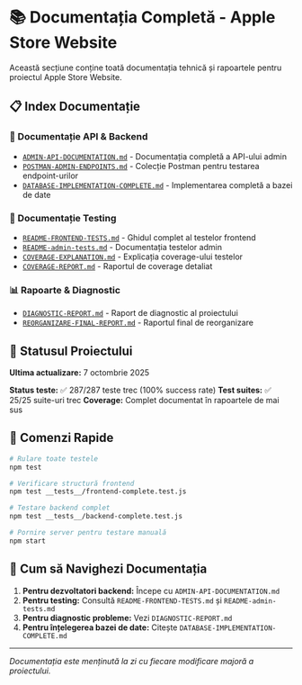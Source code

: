 # 📚 Documentația Completă - Apple Store Website

Această secțiune conține toată documentația tehnică și rapoartele pentru proiectul Apple Store Website.

## 📋 Index Documentație

### 🔧 Documentație API & Backend
- [`ADMIN-API-DOCUMENTATION.md`](./ADMIN-API-DOCUMENTATION.md) - Documentația completă a API-ului admin
- [`POSTMAN-ADMIN-ENDPOINTS.md`](./POSTMAN-ADMIN-ENDPOINTS.md) - Colecție Postman pentru testarea endpoint-urilor
- [`DATABASE-IMPLEMENTATION-COMPLETE.md`](./DATABASE-IMPLEMENTATION-COMPLETE.md) - Implementarea completă a bazei de date

### 🧪 Documentație Testing
- [`README-FRONTEND-TESTS.md`](./README-FRONTEND-TESTS.md) - Ghidul complet al testelor frontend
- [`README-admin-tests.md`](./README-admin-tests.md) - Documentația testelor admin
- [`COVERAGE-EXPLANATION.md`](./COVERAGE-EXPLANATION.md) - Explicația coverage-ului testelor
- [`COVERAGE-REPORT.md`](./COVERAGE-REPORT.md) - Raportul de coverage detaliat

### 📊 Rapoarte & Diagnostic
- [`DIAGNOSTIC-REPORT.md`](./DIAGNOSTIC-REPORT.md) - Raport de diagnostic al proiectului
- [`REORGANIZARE-FINAL-REPORT.md`](./REORGANIZARE-FINAL-REPORT.md) - Raportul final de reorganizare

## 🎯 Statusul Proiectului

**Ultima actualizare:** 7 octombrie 2025

**Status teste:** ✅ 287/287 teste trec (100% success rate)
**Test suites:** ✅ 25/25 suite-uri trec
**Coverage:** Complet documentat în rapoartele de mai sus

## 🚀 Comenzi Rapide

```bash
# Rulare toate testele
npm test

# Verificare structură frontend
npm test __tests__/frontend-complete.test.js

# Testare backend complet
npm test __tests__/backend-complete.test.js

# Pornire server pentru testare manuală
npm start
```

## 📖 Cum să Navighezi Documentația

1. **Pentru dezvoltatori backend:** Începe cu `ADMIN-API-DOCUMENTATION.md`
2. **Pentru testing:** Consultă `README-FRONTEND-TESTS.md` și `README-admin-tests.md`
3. **Pentru diagnostic probleme:** Vezi `DIAGNOSTIC-REPORT.md`
4. **Pentru înțelegerea bazei de date:** Citește `DATABASE-IMPLEMENTATION-COMPLETE.md`

---

*Documentația este menținută la zi cu fiecare modificare majoră a proiectului.*